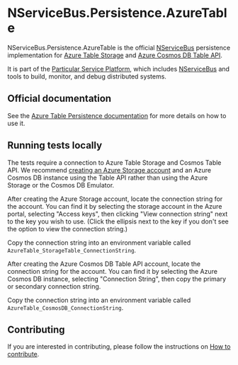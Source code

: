 # NServiceBus.Persistence.AzureTable

NServiceBus.Persistence.AzureTable is the official [NServiceBus](https://github.com/Particular/NServiceBus) persistence implementation for [Azure Table Storage](https://azure.microsoft.com/en-us/services/storage/tables/) and [Azure Cosmos DB Table API](https://docs.microsoft.com/en-us/azure/cosmos-db/table-support/).

It is part of the [Particular Service Platform](https://particular.net/service-platform), which includes [NServiceBus](https://particular.net/nservicebus) and tools to build, monitor, and debug distributed systems.

## Official documentation

See the [Azure Table Persistence documentation](https://docs.particular.net/persistence/azure-table/) for more details on how to use it.

## Running tests locally

The tests require a connection to Azure Table Storage and Cosmos Table API. We recommend [creating an Azure Storage account](https://azure.microsoft.com/en-us/documentation/services/storage/) and an Azure Cosmos DB instance using the Table API rather than using the Azure Storage or the Cosmos DB Emulator.

After creating the Azure Storage account, locate the connection string for the account. You can find it by selecting the storage account in the Azure portal, selecting "Access keys", then clicking "View connection string" next to the key you wish to use. (Click the ellipsis next to the key if you don't see the option to view the connection string.)

Copy the connection string into an environment variable called `AzureTable_StorageTable_ConnectionString`. 

After creating the Azure Cosmos DB Table API account, locate the connection string for the account. You can find it by selecting the Azure Cosmos DB instance, selecting "Connection String", then copy the primary or secondary connection string.

Copy the connection string into an environment variable called `AzureTable_CosmosDB_ConnectionString`. 

## Contributing

If you are interested in contributing, please follow the instructions on [How to contribute](https://docs.particular.net/platform/contributing).
